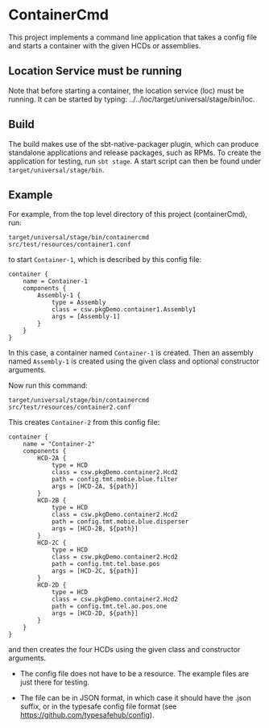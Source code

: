 ContainerCmd
============

This project implements a command line application that takes a config file
and starts a container with the given HCDs or assemblies.

Location Service must be running
--------------------------------

Note that before starting a container, the location service (loc) must be running.
It can be started by typing: ../../loc/target/universal/stage/bin/loc.

Build
-----

The build makes use of the sbt-native-packager plugin, which can produce standalone applications
and release packages, such as RPMs. To create the application for testing, run `sbt stage`.
A start script can then be found under `target/universal/stage/bin`.

Example
-------

For example, from the top level directory of this project (containerCmd), run:

```
target/universal/stage/bin/containercmd src/test/resources/container1.conf
```

to start `Container-1`, which is described by this config file:

```
container {
    name = Container-1
    components {
        Assembly-1 {
            type = Assembly
            class = csw.pkgDemo.container1.Assembly1
            args = [Assembly-1]
        }
    }
}
```

In this case, a container named `Container-1` is created. Then an assembly named `Assembly-1`
is created using the given class and optional constructor arguments.

Now run this command:

```
target/universal/stage/bin/containercmd src/test/resources/container2.conf
```

This creates `Container-2` from this config file:

```
container {
    name = "Container-2"
    components {
        HCD-2A {
            type = HCD
            class = csw.pkgDemo.container2.Hcd2
            path = config.tmt.mobie.blue.filter
            args = [HCD-2A, ${path}]
        }
        HCD-2B {
            type = HCD
            class = csw.pkgDemo.container2.Hcd2
            path = config.tmt.mobie.blue.disperser
            args = [HCD-2B, ${path}]
        }
        HCD-2C {
            type = HCD
            class = csw.pkgDemo.container2.Hcd2
            path = config.tmt.tel.base.pos
            args = [HCD-2C, ${path}]
        }
        HCD-2D {
            type = HCD
            class = csw.pkgDemo.container2.Hcd2
            path = config.tmt.tel.ao.pos.one
            args = [HCD-2D, ${path}]
        }
    }
}
```

and then creates the four HCDs using the given class and constructor arguments.

* The config file does not have to be a resource. The example files are just there for testing.

* The file can be in JSON format, in which case it should have the .json suffix,
  or in the typesafe config file format (see https://github.com/typesafehub/config).



